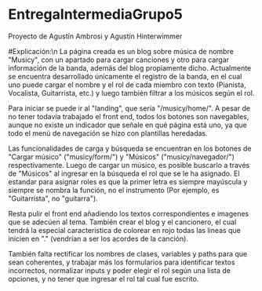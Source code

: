 # EntregaIntermediaGrupo5
Proyecto de Agustín Ambrosi y Agustín Hinterwimmer

#Explicación:\n
La página creada es un blog sobre música de nombre "Musicy", con un apartado para cargar canciones y otro para cargar información de la banda, además del blog propiamente dicho. Actualmente se encuentra desarrollado únicamente el registro de la banda, en el cual uno puede cargar el nombre y el rol de cada miembro con texto (Pianista, Vocalista, Guitarrista, etc.) y luego también filtrar a los músicos según el rol.

Para iniciar se puede ir al "landing", que sería "/musicy/home/". A pesar de no tener todavía trabajado el front end, todos los botones son navegables, aunque no existe un indicador que señale en qué página está uno, ya que todo el menú de navegación se hizo con plantillas heredadas.

Las funcionalidades de carga y búsqueda se encuentran en los botones de "Cargar músico" ("musicy/form/") y "Músicos" ("musicy/navegador/") respectivamente. Luego de cargar un músico, es posible buscarlo a través de "Músicos" al ingresar en la búsqueda el rol que se le ha asignado. El estandar para asignar roles es que la primer letra es siempre mayúscula y siempre se nombra la función, no el instrumento (Por ejemplo, es "Guitarrista", no "guitarra").

Resta pulir el front end añadiendo los textos correspondientes e imagenes que se adecúen al tema. También crear el blog y el cancionero, el cual tendrá la especial caracteristica de colorear en rojo todas las lineas que inicien en "." (vendrían a ser los acordes de la canción).

También falta rectificar los nombres de clases, variables y paths para que sean coherentes, y trabajar más los formularios para identificar textos incorrectos, normalizar inputs y poder elegir el rol según una lista de opciones, y no tener que ingresar el rol tal cual fue escrito.
